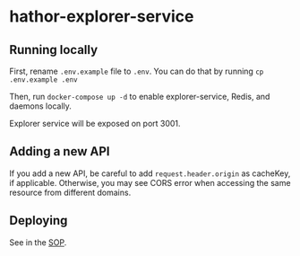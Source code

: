 # hathor-explorer-service

## Running locally

First, rename `.env.example` file to `.env`. You can do that by running `cp .env.example .env`

Then, run `docker-compose up -d` to enable explorer-service, Redis, and daemons locally.

Explorer service will be exposed on port 3001.

## Adding a new API

If you add a new API, be careful to add ```request.header.origin``` as cacheKey, if applicable. Otherwise, you may see CORS error when accessing the same resource from different domains.

## Deploying

See in the [SOP](https://github.com/HathorNetwork/ops-tools/blob/master/docs/sops/hathor-explorer-service.md#deployment).
